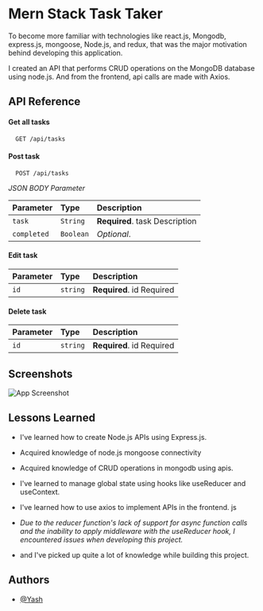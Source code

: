 
# Mern Stack Task Taker

To become more familiar with technologies like react.js, Mongodb, express.js, mongoose, Node.js, and redux, that was the major motivation behind developing this application.

I created an API that performs CRUD operations on the MongoDB database using node.js. And from the frontend, api calls are made with Axios.


## API Reference

#### Get all tasks

```http
  GET /api/tasks
```

#### Post task

```http
  POST /api/tasks
```
*JSON BODY Parameter*

| Parameter | Type     | Description                       |
| :-------- | :------- | :-------------------------------- |
| `task`      | `String` | **Required**. task Description  |
| `completed`| `Boolean` | *Optional*. |




#### Edit task

| Parameter | Type     | Description                       |
| :-------- | :------- | :-------------------------------- |
| `id`      | `string` | **Required**. id Required  |

#### Delete task

| Parameter | Type     | Description                       |
| :-------- | :------- | :-------------------------------- |
| `id`      | `string` | **Required**. id Required  |



## Screenshots

![App Screenshot](https://i.postimg.cc/WbCPZ7ZD/todotodo.png)


## Lessons Learned

- I've learned how to create Node.js APIs using Express.js.

- Acquired knowledge of node.js mongoose connectivity

- Acquired knowledge of CRUD operations in mongodb using apis. 

- I've learned to manage global state using hooks like useReducer and useContext.


- I've learned how to use axios to implement APIs in the frontend. js
 

- *Due to the reducer function's lack of support for async function calls and the inability to apply middleware with the useReducer hook, I encountered issues when developing this project.*

- and I've picked up quite a lot of knowledge while building this project.
## Authors

- [@Yash](https://www.github.com/yashkad)

